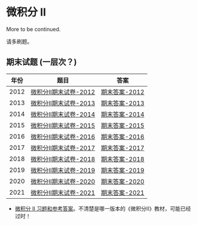 # 微积分 II 

More to be continued.

请多刷题。

## 期末试题 (一层次？)


| 年份  |                         题目                         |                 答案                 |
| :---: | :--------------------------------------------------: | :----------------------------------: |
| 2012  | [微积分II期末试卷-2012](./微积分II期末试卷-2012.pdf) | [期末答案-2012](./期末答案-2012.pdf) |
| 2013  | [微积分II期末试卷-2013](./微积分II期末试卷-2013.pdf) | [期末答案-2013](./期末答案-2012.pdf) |
| 2014  | [微积分II期末试卷-2014](./微积分II期末试卷-2014.pdf) | [期末答案-2014](./期末答案-2014.pdf) |
| 2015  | [微积分II期末试卷-2015](./微积分II期末试卷-2015.pdf) | [期末答案-2015](./期末答案-2015.pdf) |
| 2016  | [微积分II期末试卷-2016](./微积分II期末试卷-2016.pdf) | [期末答案-2016](./期末答案-2016.pdf) |
| 2017  | [微积分II期末试卷-2017](./微积分II期末试卷-2017.pdf) | [期末答案-2017](./期末答案-2017.pdf) |
| 2018  | [微积分II期末试卷-2018](./微积分II期末试卷-2018.pdf) | [期末答案-2018](./期末答案-2018.pdf) |
| 2019  | [微积分II期末试卷-2019](./微积分II期末试卷-2019.pdf) | [期末答案-2019](./期末答案-2019.pdf) |
| 2020  | [微积分II期末试卷-2020](./微积分II期末试卷-2020.pdf) | [期末答案-2020](./期末答案-2020.pdf) |
| 2021  | [微积分II期末试卷-2021](./微积分II期末试卷-2021.pdf) | [期末答案-2021](./期末答案-2021.pdf) |

- [微积分 II 习题和参考答案](./微积分(II)习题及参考答案.pdf)。不清楚是哪一版本的《微积分II》教材，可能已经过时！